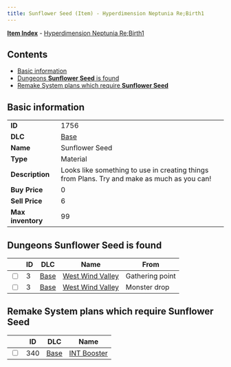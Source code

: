 ```yaml
---
title: Sunflower Seed (Item) - Hyperdimension Neptunia Re;Birth1
---
```


[**Item Index**](/neptunia/rb1/item/index.html) - [Hyperdimension Neptunia Re;Birth1](/neptunia/rb1)

## Contents

- [Basic information](#basic-information)
- [Dungeons **Sunflower Seed** is found](#dungeons-sunflower-seed-is-found)
- [Remake System plans which require **Sunflower Seed**](#remake-system-plans-which-require-sunflower-seed)

## Basic information

|   |   |
| -- | -- |
| **ID** | 1756 |
| **DLC** | [Base](/neptunia/rb1/dlc/1-base.html) |
| **Name** | Sunflower Seed |
| **Type** | Material |
| **Description** | Looks like something to use in creating things from Plans. Try and make as much as you can! |
| **Buy Price** | 0 |
| **Sell Price** | 6 |
| **Max inventory** | 99 |


## Dungeons **Sunflower Seed** is found

|    | ID | DLC | Name | From |
| -- | -- | --- | ---- | ---- |
| <input type="checkbox" id="rb1-dungeon-1-3" class="trackbox" /> | 3 | [Base](/neptunia/rb1/dlc/1-base.html) | [West Wind Valley](/neptunia/rb1/dungeon/1-3-west-wind-valley.html) | Gathering point |
| <input type="checkbox" id="rb1-dungeon-1-3" class="trackbox" /> | 3 | [Base](/neptunia/rb1/dlc/1-base.html) | [West Wind Valley](/neptunia/rb1/dungeon/1-3-west-wind-valley.html) | Monster drop |


## Remake System plans which require **Sunflower Seed**

|    | ID | DLC | Name |
| -- | -- | --- | ---- |
| <input type="checkbox" id="rb1-quest-1-340" class="trackbox" /> | 340 | [Base](/neptunia/rb1/dlc/1-base.html) | [INT Booster](/neptunia/rb1/quest/1-340-int-booster.html) |
